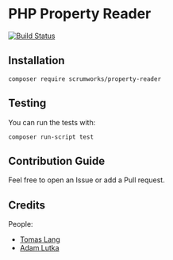 # PHP Property Reader 

[![Build Status](https://github.com/ScrumWorks/property-reader/workflows/build/badge.svg?branch=master)](https://github.com/ScrumWorks/property-reader)

## Installation
```
composer require scrumworks/property-reader
```

## Testing
You can run the tests with:

```
composer run-script test
```

## Contribution Guide
Feel free to open an Issue or add a Pull request.

## Credits
People:
- [Tomas Lang](https://github.com/detrandix)
- [Adam Lutka](https://github.com/AdamLutka)
